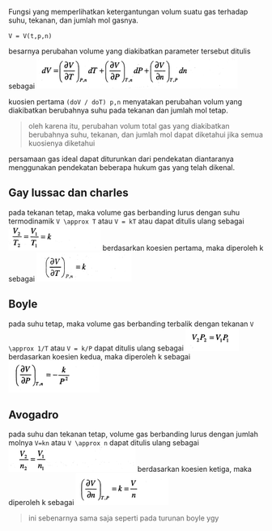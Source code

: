Fungsi yang memperlihatkan ketergantungan volum suatu gas terhadap suhu, tekanan, dan jumlah mol gasnya.

	V = V(t,p,n)
	
besarnya perubahan volume yang diakibatkan parameter tersebut ditulis sebagai 
![159c6c1b0f219a3d5df7c2371545b5b4.png](../../../../_resources/159c6c1b0f219a3d5df7c2371545b5b4.png)

kuosien pertama `(doV / doT) p,n`  menyatakan perubahan volum yang diakibatkan berubahnya suhu pada tekanan dan jumlah mol tetap. 

> oleh karena itu, perubahan volum total gas yang diakibatkan berubahnya suhu, tekanan, dan jumlah mol dapat diketahui jika semua kuosienya diketahui

persamaan gas ideal dapat diturunkan dari pendekatan diantaranya menggunakan pendekatan beberapa hukum gas yang telah dikenal.

## Gay lussac dan charles
pada tekanan tetap, maka volume gas berbanding lurus dengan suhu termodinamik `V \approx T`  atau `V = kT` atau dapat ditulis ulang sebagai
![37e3e982c0df7d00b2cdb600f38fd410.png](../../../../_resources/37e3e982c0df7d00b2cdb600f38fd410.png)
berdasarkan koesien pertama, maka diperoleh k sebagai
![704ea23bbf5b1221b0c4a7adff039e40.png](../../../../_resources/704ea23bbf5b1221b0c4a7adff039e40.png)

## Boyle
pada suhu tetap, maka volume gas berbanding terbalik dengan tekanan `V \approx 1/T` atau `V = k/P`  dapat ditulis ulang sebagai 
![e864d6fd90847d98e2b1e85bd26f9051.png](../../../../_resources/e864d6fd90847d98e2b1e85bd26f9051.png)
berdasarkan koesien kedua, maka diperoleh k sebagai 
![52dd3d06bbc5064b56d870e5fcad04f2.png](../../../../_resources/52dd3d06bbc5064b56d870e5fcad04f2.png)

## Avogadro
pada suhu dan tekanan tetap, volume gas berbanding lurus dengan jumlah molnya `V=kn` atau `V \approx n` dapat ditulis ulang sebagai
![45e4c1cd75e993f49886bc07921ea12c.png](../../../../_resources/45e4c1cd75e993f49886bc07921ea12c.png)
berdasarkan koesien ketiga, maka diperoleh k sebagai 
![8b913573b0bf3c6cff4bb856145eb5e1.png](../../../../_resources/8b913573b0bf3c6cff4bb856145eb5e1.png)

> ini sebenarnya sama saja seperti pada turunan boyle ygy

